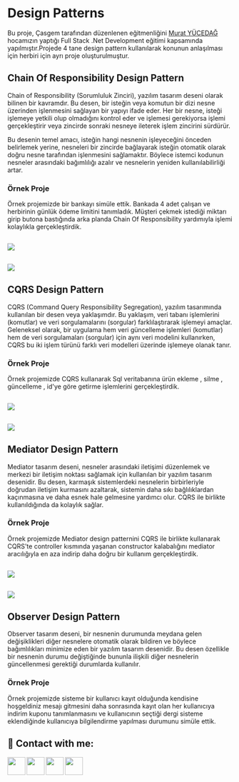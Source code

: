 # Design Patterns

 Bu proje, Çasgem tarafından düzenlenen eğitmenliğini [Murat YÜCEDAĞ](https://www.udemy.com/user/murat-yucedag-3/) hocamızın yaptığı Full Stack .Net Development eğitimi kapsamında
 yapılmıştır.Projede 4 tane design pattern kullanılarak konunun anlaşılması için herbiri için ayrı proje oluşturulmuştur.

## Chain Of Responsibility Design Pattern

Chain of Responsibility (Sorumluluk Zinciri), yazılım tasarım deseni olarak bilinen bir kavramdır. Bu desen, bir isteğin veya komutun bir dizi nesne üzerinden 
işlenmesini sağlayan bir yapıyı ifade eder. Her bir nesne, isteği işlemeye yetkili olup olmadığını kontrol eder ve işlemesi gerekiyorsa işlemi gerçekleştirir 
veya zincirde sonraki nesneye ileterek işlem zincirini sürdürür.

Bu desenin temel amacı, isteğin hangi nesnenin işleyeceğini önceden belirlemek yerine, nesneleri bir zincirde bağlayarak isteğin otomatik olarak doğru nesne tarafından 
işlenmesini sağlamaktır. Böylece istemci kodunun nesneler arasındaki bağımlılığı azalır ve nesnelerin yeniden kullanılabilirliği artar.
### Örnek Proje
Örnek projemizde bir bankayı simüle ettik. Bankada 4 adet çalışan ve herbirinin günlük ödeme limitini tanımladık. Müşteri çekmek istediği miktarı girip butona bastığında 
arka planda Chain Of Responsibility
yardımıyla işlemi kolaylıkla gerçekleştirdik.

![](https://i.hizliresim.com/9b1w7dc.png)
------------
![](https://i.hizliresim.com/305zddh.png)
------------

## CQRS Design Pattern

CQRS (Command Query Responsibility Segregation), yazılım tasarımında kullanılan bir desen veya yaklaşımdır. Bu yaklaşım, veri tabanı işlemlerini (komutlar) 
ve veri sorgulamalarını (sorgular) farklılaştırarak işlemeyi amaçlar. Geleneksel olarak, bir uygulama hem veri güncelleme işlemleri (komutlar) hem de veri 
sorgulamaları (sorgular) için aynı veri modelini kullanırken, CQRS bu iki işlem türünü farklı veri modelleri üzerinde işlemeye olanak tanır.

### Örnek Proje
Örnek projemizde CQRS kullanarak Sql veritabanına ürün ekleme , silme , güncelleme , id'ye göre getirme işlemlerini gerçekleştirdik.

![](https://i.hizliresim.com/e4bvdg2.png)
------------
![](https://i.hizliresim.com/l1nb13a.png)
------------

## Mediator Design Pattern

Mediator tasarım deseni, nesneler arasındaki iletişimi düzenlemek ve merkezi bir iletişim noktası sağlamak için kullanılan bir yazılım tasarım desenidir. 
Bu desen, karmaşık sistemlerdeki nesnelerin birbirleriyle doğrudan iletişim kurmasını azaltarak, sistemin daha sıkı bağlılıklardan kaçınmasına ve daha esnek 
hale gelmesine yardımcı olur. CQRS ile birlikte kullanıldığında da kolaylık sağlar.


### Örnek Proje
Örnek projemizde Mediator design patternini CQRS ile birlikte kullanarak CQRS'te controller kısmında yaşanan constructor kalabalığını mediator aracılığıyla en aza indirip
daha doğru bir kullanım gerçekleştirdik.

![](https://i.hizliresim.com/mvzpoua.png)
------------
![](https://i.hizliresim.com/ha5zb99.png)
------------

## Observer Design Pattern

Observer tasarım deseni, bir nesnenin durumunda meydana gelen değişiklikleri diğer nesnelere otomatik olarak bildiren ve böylece bağımlılıkları minimize eden 
bir yazılım tasarım desenidir. Bu desen özellikle bir nesnenin durumu değiştiğinde bununla ilişkili diğer nesnelerin güncellenmesi 
gerektiği durumlarda kullanılır.


### Örnek Proje
Örnek projemizde sisteme bir kullanıcı kayıt olduğunda kendisine hoşgeldiniz mesajı gitmesini daha sonrasında kayıt olan her kullanıcıya indirim kuponu tanımlanmasını ve kullanıcının seçtiği dergi 
sisteme eklendiğinde kullanıcıya bilgilendirme yapılması durumunu simüle ettik.


## 🔗 Contact with me:

[<img  align="left" width="40" src="https://i.hizliresim.com/exri7bb.png"  />][instagram]
[<img  align="left" width="40" src="https://i.hizliresim.com/f1rgvb3.png"  />][twitter]
[<img align="left"  width="40" src="https://i.hizliresim.com/3hvivrs.png"  />][linkedin]
[<img  align="left" width="40" src="https://i.hizliresim.com/9nz06zq.png"  />][gmail]

[instagram]: https://www.instagram.com/ugurfurkan64/
[twitter]: https://twitter.com/Furkanugur64
[linkedin]: https://www.linkedin.com/in/furkan-ugur64/
[gmail]: mailto:furkanugur64@gmail.com




